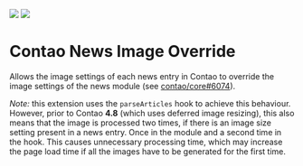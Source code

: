 [![](https://img.shields.io/packagist/v/fritzmg/contao-news-image-override.svg)](https://packagist.org/packages/fritzmg/contao-news-image-override)
[![](https://img.shields.io/packagist/dt/fritzmg/contao-news-image-override.svg)](https://packagist.org/packages/fritzmg/contao-news-image-override)

Contao News Image Override
=====================

Allows the image settings of each news entry in Contao to override the image settings of the news module (see [contao/core#6074](https://github.com/contao/core/issues/6074)).

_Note:_ this extension uses the `parseArticles` hook to achieve this behaviour. However, prior to Contao **4.8** (which uses deferred image resizing), this also means that the image is processed two times, if there is an image size setting present in a news entry. Once in the module and a second time in the hook. This causes unnecessary processing time, which may increase the page load time if all the images have to be generated for the first time.
